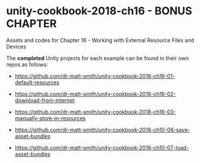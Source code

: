 # unity-cookbook-2018-ch16 - BONUS CHAPTER
Assets and codes for Chapter 16 - Working with External Resource Files and Devices

The **completed** Unity projects for each example can be found in their own repos as follows:

- https://github.com/dr-matt-smith/unity-cookbook-2018-ch16-01-default-resources

- https://github.com/dr-matt-smith/unity-cookbook-2018-ch16-02-download-from-internet

- https://github.com/dr-matt-smith/unity-cookbook-2018-ch16-03-manually-store-in-resources

- https://github.com/dr-matt-smith/unity-cookbook-2018-ch10-06-save-asset-bundles

- https://github.com/dr-matt-smith/unity-cookbook-2018-ch10-07-load-asset-bundles

